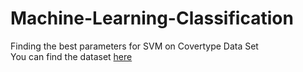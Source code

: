 # Machine-Learning-Classification
Finding the best parameters for SVM on Covertype Data Set
<br>You can find the dataset <a href="https://archive.ics.uci.edu/ml/datasets/covertype">here</a>
